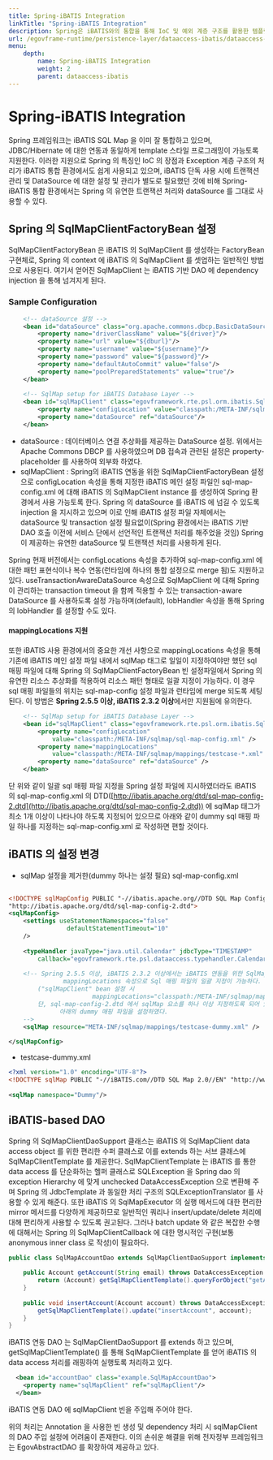 ```yaml
---
title: Spring-iBATIS Integration
linkTitle: "Spring-iBATIS Integration"
description: Spring은 iBATIS와의 통합을 통해 IoC 및 예외 계층 구조를 활용한 템플릿 스타일 프로그래밍을 지원하며, Spring의 유연한 트랜잭션 처리와 DataSource 설정을 그대로 사용할 수 있다. SqlMapClientFactoryBean은 iBATIS의 SqlMapClient를 생성하고 Spring 컨텍스트에 설정하는 데 사용된다.
url: /egovframe-runtime/persistence-layer/dataaccess-ibatis/dataaccess-spring_ibatis_integration/
menu:
    depth:
        name: Spring-iBATIS Integration
        weight: 2
        parent: dataaccess-ibatis
---
```

# Spring-iBATIS Integration

 Spring 프레임워크는 iBATIS SQL Map 을 이미 잘 통합하고 있으며, JDBC/Hibernate 에 대한 연동과 동일하게 template 스타일 프로그래밍이 가능토록 지원한다. 이러한 지원으로 Spring 의 특징인 IoC 의 장점과 Exception 계층 구조의 처리가 iBATIS 통합 환경에서도 쉽게 사용되고 있으며, iBATIS 단독 사용 시에 트랜잭션 관리 및 DataSource 에 대한 설정 및 관리가 별도로 필요했던 것에 비해 Spring-iBATIS 통합 환경에서는 Spring 의 유연한 트랜잭션 처리와 dataSource 를 그대로 사용할 수 있다.

## Spring 의 SqlMapClientFactoryBean 설정

 SqlMapClientFactoryBean 은 iBATIS 의 SqlMapClient 를 생성하는 FactoryBean 구현체로, Spring 의 context 에 iBATIS 의 SqlMapClient 를 셋업하는 일반적인 방법으로 사용된다. 여기서 얻어진 SqlMapClient 는 iBATIS 기반 DAO 에 dependency injection 을 통해 넘겨지게 된다.

### Sample Configuration

```xml
	<!-- dataSource 설정 -->
	<bean id="dataSource" class="org.apache.commons.dbcp.BasicDataSource" destroy-method="close">
		<property name="driverClassName" value="${driver}"/>
		<property name="url" value="${dburl}"/>
		<property name="username" value="${username}"/>
		<property name="password" value="${password}"/>
		<property name="defaultAutoCommit" value="false"/>
		<property name="poolPreparedStatements" value="true"/>
	</bean>
 
	<!-- SqlMap setup for iBATIS Database Layer -->
	<bean id="sqlMapClient" class="egovframework.rte.psl.orm.ibatis.SqlMapClientFactoryBean">
		<property name="configLocation" value="classpath:/META-INF/sqlmap/sql-map-config.xml"/>
		<property name="dataSource" ref="dataSource"/>
	</bean>
```

- dataSource : 데이터베이스 연결 추상화를 제공하는 DataSource 설정. 위에서는 Apache Commons DBCP 를 사용하였으며 DB 접속과 관련된 설정은 property-placeholder 를 사용하여 외부화 하였다.
- sqlMapClient : Spring의 iBATIS 연동을 위한 SqlMapClientFactoryBean 설정으로 configLocation 속성을 통해 지정한 iBATIS 메인 설정 파일인 sql-map-config.xml 에 대해 iBATIS 의 SqlMapClient instance 를 생성하여 Spring 환경에서 사용 가능토록 한다. Spring 의 dataSource 를 iBATIS 에 넘길 수 있도록 injection 을 지시하고 있으며 이로 인해 iBATIS 설정 파일 자체에서는 dataSource 및 transaction 설정 필요없이(Spring 환경에서는 iBATIS 기반 DAO 호출 이전에 서비스 단에서 선언적인 트랜잭션 처리를 해주었을 것임) Spring 이 제공하는 유연한 dataSource 및 트랜잭션 처리를 사용하게 된다.

 Spring 현재 버전에서는 configLocations 속성을 추가하여 sql-map-config.xml 에 대한 패턴 표현식이나 복수 연동(런타임에 하나의 통합 설정으로 merge 됨)도 지원하고 있다. useTransactionAwareDataSource 속성으로 SqlMapClient 에 대해 Spring 이 관리하는 transaction timeout 을 함께 적용할 수 있는 transaction-aware DataSource 를 사용하도록 설정 가능하며(default), lobHandler 속성을 통해 Spring 의 lobHandler 를 설정할 수도 있다.

#### mappingLocations 지원

 또한 iBATIS 사용 환경에서의 중요한 개선 사항으로 mappingLocations 속성을 통해 기존에 iBATIS 메인 설정 파일 내에서 sqlMap 태그로 일일이 지정하여야만 했던 sql 매핑 파일에 대해 Spring 의 SqlMapClientFactoryBean 빈 설정파일에서 Spring 의 유연한 리소스 추상화를 적용하여 리소스 패턴 형태로 일괄 지정이 가능하다. 이 경우 sql 매핑 파일들의 위치는 sql-map-config 설정 파일과 런타임에 merge 되도록 세팅된다. 이 방법은 **Spring 2.5.5 이상, iBATIS 2.3.2 이상**에서만 지원됨에 유의한다.

```xml
	<!-- SqlMap setup for iBATIS Database Layer -->
	<bean id="sqlMapClient" class="egovframework.rte.psl.orm.ibatis.SqlMapClientFactoryBean">
		<property name="configLocation"
			value="classpath:/META-INF/sqlmap/sql-map-config.xml" />
		<property name="mappingLocations"
			value="classpath:/META-INF/sqlmap/mappings/testcase-*.xml" />
		<property name="dataSource" ref="dataSource" />
	</bean>
```

 단 위와 같이 일괄 sql 매핑 파일 지정을 Spring 설정 파일에 지시하였더라도 iBATIS 의 sql-map-config.xml 의 DTD([http://ibatis.apache.org/dtd/sql-map-config-2.dtd](http://ibatis.apache.org/dtd/sql-map-config-2.dtd)) 에 sqlMap 태그가 최소 1개 이상이 나타나야 하도록 지정되어 있으므로 아래와 같이 dummy sql 매핑 파일 하나를 지정하는 sql-map-config.xml 로 작성하면 편할 것이다.

## iBATIS 의 설정 변경

- sqlMap 설정을 제거한(dummy 하나는 설정 필요) sql-map-config.xml

```xml
 
<!DOCTYPE sqlMapConfig PUBLIC "-//ibatis.apache.org//DTD SQL Map Config 2.0//EN"
"http://ibatis.apache.org/dtd/sql-map-config-2.dtd">
<sqlMapConfig>
	<settings useStatementNamespaces="false" 
				defaultStatementTimeout="10"
	/>
 
	<typeHandler javaType="java.util.Calendar" jdbcType="TIMESTAMP"
		callback="egovframework.rte.psl.dataaccess.typehandler.CalendarTypeHandler" />
 
	<!-- Spring 2.5.5 이상, iBATIS 2.3.2 이상에서는 iBATIS 연동을 위한 SqlMapClientFactoryBean 정의 시 
               mappingLocations 속성으로 Sql 매핑 파일의 일괄 지정이 가능하다. 
	    ("sqlMapClient" bean 설정 시  
                       mappingLocations="classpath:/META-INF/sqlmap/mappings/testcase-*.xml" 로 지정하였음)
	    단, sql-map-config-2.dtd 에서 sqlMap 요소를 하나 이상 지정하도록 되어 있으므로 
              아래의 dummy 매핑 파일을 설정하였다.
	-->
	<sqlMap resource="META-INF/sqlmap/mappings/testcase-dummy.xml" />
 
</sqlMapConfig>
```

- testcase-dummy.xml

```xml
<?xml version="1.0" encoding="UTF-8"?>
<!DOCTYPE sqlMap PUBLIC "-//iBATIS.com//DTD SQL Map 2.0//EN" "http://www.ibatis.com/dtd/sql-map-2.dtd">
 
<sqlMap namespace="Dummy"/>
```

## iBATIS-based DAO

 Spring 의 SqlMapClientDaoSupport 클래스는 iBATIS 의 SqlMapClient data access object 를 위한 편리한 수퍼 클래스로 이를 extends 하는 서브 클래스에 SqlMapClientTemplate 를 제공한다. SqlMapClientTemplate 는 iBATIS 를 통한 data access 를 단순화하는 헬퍼 클래스로 SQLException 을 Spring dao 의 exception Hierarchy 에 맞게 unchecked DataAccessException 으로 변환해 주며 Spring 의 JdbcTemplate 과 동일한 처리 구조의 SQLExceptionTranslator 를 사용할 수 있게 해준다. 또한 iBATIS 의 SqlMapExecutor 의 실행 메서드에 대한 편리한 mirror 메서드를 다양하게 제공하므로 일반적인 쿼리나 insert/update/delete 처리에 대해 편리하게 사용할 수 있도록 권고된다. 그러나 batch update 와 같은 복잡한 수행에 대해서는 Spring 의 SqlMapClientCallback 에 대한 명시적인 구현(보통 anonymous inner class 로 작성)이 필요하다.

```java
public class SqlMapAccountDao extends SqlMapClientDaoSupport implements AccountDao {
 
    public Account getAccount(String email) throws DataAccessException {
        return (Account) getSqlMapClientTemplate().queryForObject("getAccountByEmail", email);
    }
 
    public void insertAccount(Account account) throws DataAccessException {
        getSqlMapClientTemplate().update("insertAccount", account);
    }
}
```

 iBATIS 연동 DAO 는 SqlMapClientDaoSupport 를 extends 하고 있으며, getSqlMapClientTemplate() 를 통해 SqlMapClientTemplate 를 얻어 iBATIS 의 data access 처리를 래핑하여 실행토록 처리하고 있다.

```xml
  <bean id="accountDao" class="example.SqlMapAccountDao">
    <property name="sqlMapClient" ref="sqlMapClient"/>
  </bean>
```

 iBATIS 연동 DAO 에 sqlMapClient 빈을 주입해 주어야 한다.

 위의 처리는 Annotation 을 사용한 빈 생성 및 dependency 처리 시 sqlMapClient 의 DAO 주입 설정에 어려움이 존재한다. 이의 손쉬운 해결을 위해 전자정부 프레임워크는 EgovAbstractDAO 를 확장하여 제공하고 있다.